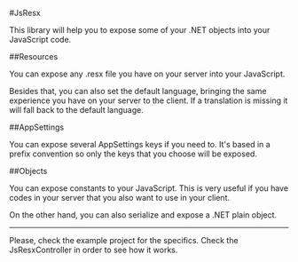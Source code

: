 #JsResx

This library will help you to expose some of your .NET objects into your JavaScript code.

##Resources

You can expose any .resx file you have on your server into your JavaScript.

Besides that, you can also set the default language, bringing the same experience you have on your server to the client. If a translation is missing it will fall back to the default language.

##AppSettings

You can expose several AppSettings keys if you need to. It's based in a prefix convention so only the keys that you choose will be exposed.

##Objects

You can expose constants to your JavaScript. This is very useful if you have codes in your server that you also want to use in your client.

On the other hand, you can also serialize and expose a .NET plain object.

---

Please, check the example project for the specifics. Check the JsResxController in order to see how it works.